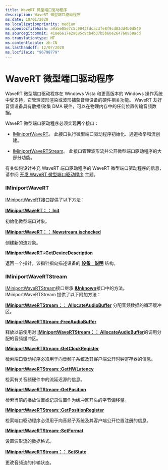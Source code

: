 ```yaml
---
title: WaveRT 微型端口驱动程序
description: WaveRT 微型端口驱动程序
ms.date: 10/01/2020
ms.localizationpriority: medium
ms.openlocfilehash: a9a5e05e7c5c9043fdcac3fe8f9cd82dd4b0d540
ms.sourcegitcommit: 418e6617e2a695c9cb4b37b5b60e264760858acd
ms.translationtype: MT
ms.contentlocale: zh-CN
ms.lasthandoff: 12/07/2020
ms.locfileid: "96798779"
---
```

# <a name="wavert-miniport-driver"></a>WaveRT 微型端口驱动程序


WaveRT 微型端口驱动程序在 Windows Vista 和更高版本的 Windows 操作系统中受支持，它管理波形渲染或波形捕获音频设备的硬件相关功能。 WaveRT 友好音频设备具有散播/聚集 DMA 硬件，可以在物理内存中的任何位置传输音频数据。

WaveRT 微型端口驱动程序必须实现两个接口：

-   [IMiniportWaveRT](/windows-hardware/drivers/ddi/portcls/nn-portcls-iminiportwavert)。 此接口执行微型端口驱动程序初始化、通道枚举和流创建。

-   [IMiniportWaveRTStream](/windows-hardware/drivers/ddi/portcls/nn-portcls-iminiportwavertstream)。 此接口管理波形流并公开微型端口驱动程序的大部分功能。

有关如何设计补充 WaveRT 端口驱动程序的 WaveRT 微型端口驱动程序的信息，请参阅 [开发 WaveRT 微型端口驱动程序](developing-a-wavert-miniport-driver.md) 主题。

### <a name="span-idiminiportwavertspanspan-idiminiportwavertspaniminiportwavert"></a><span id="iminiportwavert"></span><span id="IMINIPORTWAVERT"></span>IMiniportWaveRT

[IMiniportWaveRT](/windows-hardware/drivers/ddi/portcls/nn-portcls-iminiportwavert)接口提供了以下方法：

[**IMiniportWaveRT：： Init**](/windows-hardware/drivers/ddi/portcls/nf-portcls-iminiportwavert-init)

初始化微型端口对象。

[**IMiniportWaveRT：： Newstream.ischecked**](/windows-hardware/drivers/ddi/portcls/nf-portcls-iminiportwavert-newstream)

创建新的流对象。

[**IMiniportWaveRT::GetDeviceDescription**](/windows-hardware/drivers/ddi/portcls/nf-portcls-iminiportwavert-getdevicedescription)

返回一个指针，该指针指向描述设备的 [**设备 \_ 说明**](/windows-hardware/drivers/ddi/wdm/ns-wdm-_device_description) 结构。

### <a name="span-idiminiportwavertstreamspanspan-idiminiportwavertstreamspaniminiportwavertstream"></a><span id="iminiportwavertstream"></span><span id="IMINIPORTWAVERTSTREAM"></span>IMiniportWaveRTStream

[IMiniportWaveRTStream](/windows-hardware/drivers/ddi/portcls/nn-portcls-iminiportwavertstream)接口继承 [**IUnknown**](/windows/win32/api/unknwn/nn-unknwn-iunknown)接口中的方法。 IMiniportWaveRTStream 提供了以下附加方法：

[**IMiniportWaveRTStream：： AllocateAudioBuffer**](/windows-hardware/drivers/ddi/portcls/nf-portcls-iminiportwavertstream-allocateaudiobuffer) 分配音频数据的循环缓冲区。

[**IMiniportWaveRTStream::FreeAudioBuffer**](/windows-hardware/drivers/ddi/portcls/nf-portcls-iminiportwavertstream-freeaudiobuffer)

释放以前使用对 [**IMiniportWaveRTStream：： AllocateAudioBuffer**](/windows-hardware/drivers/ddi/portcls/nf-portcls-iminiportwavertstream-allocateaudiobuffer)的调用分配的音频缓冲区。

[**IMiniportWaveRTStream::GetClockRegister**](/windows-hardware/drivers/ddi/portcls/nf-portcls-iminiportwavertstream-getclockregister)

检索端口驱动程序必须用于向音频子系统及其客户端公开时钟寄存器的信息。

[**IMiniportWaveRTStream::GetHWLatency**](/windows-hardware/drivers/ddi/portcls/nf-portcls-iminiportwavertstream-gethwlatency)

检索有关音频硬件中的流延迟源的信息。

[**IMiniportWaveRTStream::GetPosition**](/windows-hardware/drivers/ddi/portcls/nf-portcls-iminiportwavertstream-getposition)

检索当前的播放位置或记录位置作为缓冲区开头的字节偏移量。

[**IMiniportWaveRTStream::GetPositionRegister**](/windows-hardware/drivers/ddi/portcls/nf-portcls-iminiportwavertstream-getpositionregister)

检索端口驱动程序必须用于向音频子系统及其客户端公开位置注册的信息。

[**IMiniportWaveRTStream::SetFormat**](/windows-hardware/drivers/ddi/portcls/nf-portcls-iminiportwavertstream-setformat)

设置波形流的数据格式。

[**IMiniportWaveRTStream：： SetState**](/windows-hardware/drivers/ddi/portcls/nf-portcls-iminiportwavertstream-setstate)

更改音频流的传输状态。
